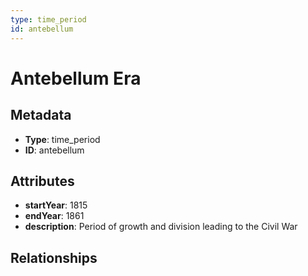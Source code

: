 ```yaml
---
type: time_period
id: antebellum
---
```


# Antebellum Era

## Metadata

- **Type**: time_period
- **ID**: antebellum

## Attributes

- **startYear**: 1815
- **endYear**: 1861
- **description**: Period of growth and division leading to the Civil War

## Relationships

